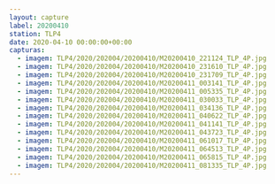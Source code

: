 ```yaml
---
layout: capture
label: 20200410
station: TLP4
date: 2020-04-10 00:00:00+00:00
capturas:
  - imagem: TLP4/2020/202004/20200410/M20200410_221124_TLP_4P.jpg
  - imagem: TLP4/2020/202004/20200410/M20200410_231610_TLP_4P.jpg
  - imagem: TLP4/2020/202004/20200410/M20200410_231709_TLP_4P.jpg
  - imagem: TLP4/2020/202004/20200410/M20200411_003141_TLP_4P.jpg
  - imagem: TLP4/2020/202004/20200410/M20200411_005335_TLP_4P.jpg
  - imagem: TLP4/2020/202004/20200410/M20200411_030033_TLP_4P.jpg
  - imagem: TLP4/2020/202004/20200410/M20200411_034136_TLP_4P.jpg
  - imagem: TLP4/2020/202004/20200410/M20200411_040622_TLP_4P.jpg
  - imagem: TLP4/2020/202004/20200410/M20200411_041141_TLP_4P.jpg
  - imagem: TLP4/2020/202004/20200410/M20200411_043723_TLP_4P.jpg
  - imagem: TLP4/2020/202004/20200410/M20200411_061017_TLP_4P.jpg
  - imagem: TLP4/2020/202004/20200410/M20200411_064513_TLP_4P.jpg
  - imagem: TLP4/2020/202004/20200410/M20200411_065815_TLP_4P.jpg
  - imagem: TLP4/2020/202004/20200410/M20200411_081335_TLP_4P.jpg
---
```

